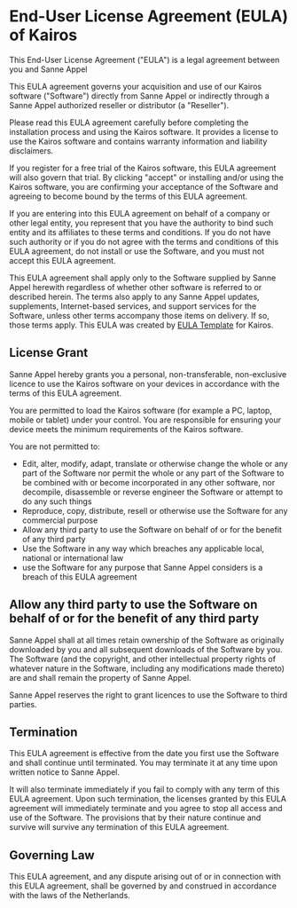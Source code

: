 # End-User License Agreement (EULA) of Kairos
This End-User License Agreement ("EULA") is a legal agreement between you and Sanne Appel

This EULA agreement governs your acquisition and use of our Kairos software ("Software") directly from Sanne Appel or indirectly through a Sanne Appel authorized reseller or distributor (a "Reseller").

Please read this EULA agreement carefully before completing the installation process and using the Kairos software. It provides a license to use the Kairos software and contains warranty information and liability disclaimers.

If you register for a free trial of the Kairos software, this EULA agreement will also govern that trial. By clicking "accept" or installing and/or using the Kairos software, you are confirming your acceptance of the Software and agreeing to become bound by the terms of this EULA agreement.

If you are entering into this EULA agreement on behalf of a company or other legal entity, you represent that you have the authority to bind such entity and its affiliates to these terms and conditions. If you do not have such authority or if you do not agree with the terms and conditions of this EULA agreement, do not install or use the Software, and you must not accept this EULA agreement.

This EULA agreement shall apply only to the Software supplied by Sanne Appel herewith regardless of whether other software is referred to or described herein. The terms also apply to any Sanne Appel updates, supplements, Internet-based services, and support services for the Software, unless other terms accompany those items on delivery. If so, those terms apply. This EULA was created by [EULA Template](https://eulatemplate.com/) for Kairos.

## License Grant

Sanne Appel hereby grants you a personal, non-transferable, non-exclusive licence to use the Kairos software on your devices in accordance with the terms of this EULA agreement.

You are permitted to load the Kairos software (for example a PC, laptop, mobile or tablet) under your control. You are responsible for ensuring your device meets the minimum requirements of the Kairos software.

You are not permitted to:
* Edit, alter, modify, adapt, translate or otherwise change the whole or any part of the Software nor permit the whole or any part of the Software to be combined with or become incorporated in any other software, nor decompile, disassemble or reverse engineer the Software or attempt to do any such things
* Reproduce, copy, distribute, resell or otherwise use the Software for any commercial purpose
* Allow any third party to use the Software on behalf of or for the benefit of any third party
* Use the Software in any way which breaches any applicable local, national or international law
* use the Software for any purpose that Sanne Appel considers is a breach of this EULA agreement 

## Allow any third party to use the Software on behalf of or for the benefit of any third party
Sanne Appel shall at all times retain ownership of the Software as originally downloaded by you and all subsequent downloads of the Software by you. The Software (and the copyright, and other intellectual property rights of whatever nature in the Software, including any modifications made thereto) are and shall remain the property of Sanne Appel.

Sanne Appel reserves the right to grant licences to use the Software to third parties.

## Termination
This EULA agreement is effective from the date you first use the Software and shall continue until terminated. You may terminate it at any time upon written notice to Sanne Appel.

It will also terminate immediately if you fail to comply with any term of this EULA agreement. Upon such termination, the licenses granted by this EULA agreement will immediately terminate and you agree to stop all access and use of the Software. The provisions that by their nature continue and survive will survive any termination of this EULA agreement.

## Governing Law
This EULA agreement, and any dispute arising out of or in connection with this EULA agreement, shall be governed by and construed in accordance with the laws of the Netherlands.